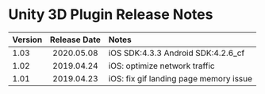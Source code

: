 # Unity 3D Plugin Release Notes

| Version | Release Date | Notes                                    |
| ------- | :----------: | :--------------------------------------- |
| 1.03 | 2020.05.08  | iOS SDK:4.3.3  Android SDK:4.2.6_cf|
| 1.02 | 2019.04.24  | iOS: optimize network traffic |
| 1.01 | 2019.04.23  | iOS: fix gif landing page memory issue |
